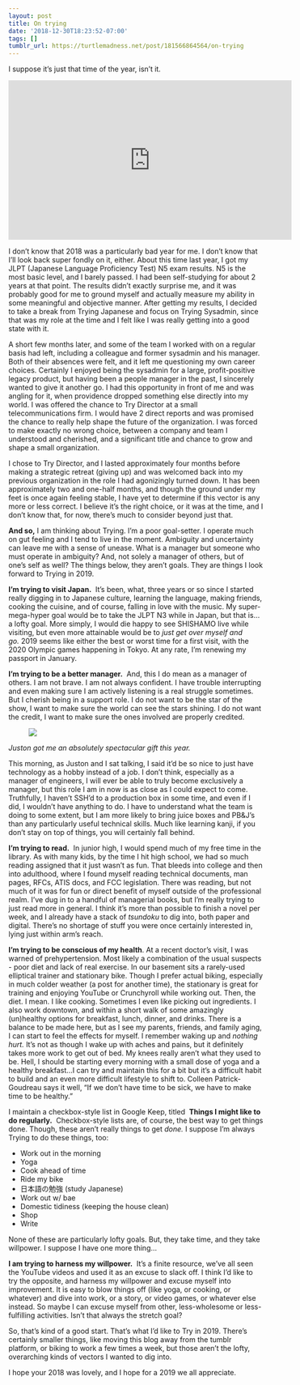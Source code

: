 ```yaml
---
layout: post
title: On trying
date: '2018-12-30T18:23:52-07:00'
tags: []
tumblr_url: https://turtlemadness.net/post/181566864564/on-trying
---
```

I suppose it’s just that time of the year, isn’t it.

<iframe width="560" height="315" src="https://www.youtube.com/embed/hHW1oY26kxQ" frameborder="0" allow="accelerometer; autoplay; encrypted-media; gyroscope; picture-in-picture" allowfullscreen></iframe>

I don’t know that 2018 was a particularly bad year for me. I don’t know that I’ll look back super fondly on it, either. About this time last year, I got my JLPT (Japanese Language Proficiency Test) N5 exam results. N5 is the most basic level, and I barely passed. I had been self-studying for about 2 years at that point. The results didn’t exactly surprise me, and it was probably good for me to ground myself and actually measure my ability in some meaningful and objective manner. After getting my results, I decided to take a break from Trying Japanese and focus on Trying Sysadmin, since that was my role at the time and I felt like I was really getting into a good state with it.

A short few months later, and some of the team I worked with on a regular basis had left, including a colleague and former sysadmin and his manager. Both of their absences were felt, and it left me questioning my own career choices. Certainly I enjoyed being the sysadmin for a large, profit-positive legacy product, but having been a people manager in the past, I sincerely wanted to give it another go. I had this opportunity in front of me and was angling for it, when providence dropped something else directly into my world. I was offered the chance to Try Director at a small telecommunications firm. I would have 2 direct reports and was promised the chance to really help shape the future of the organization. I was forced to make exactly no wrong choice, between a company and team I understood and cherished, and a significant title and chance to grow and shape a small organization.

I chose to Try Director, and I lasted approximately four months before making a strategic retreat (giving up) and was welcomed back into my previous organization in the role I had agonizingly turned down. It has been approximately two and one-half months, and though the ground under my feet is once again feeling stable, I have yet to determine if this vector is any more or less correct. I believe it’s the right choice, or it was at the time, and I don’t know that, for now, there’s much to consider beyond just that.

**And so,** I am thinking about Trying. I’m a poor goal-setter. I operate much on gut feeling and I tend to live in the moment. Ambiguity and uncertainty can leave me with a sense of unease. What is a manager but someone who must operate in ambiguity? And, not solely a manager of others, but of one’s self as well? The things below, they aren’t goals. They are things I look forward to Trying in 2019.

**I’m trying to visit Japan.** &nbsp;It’s been, what, three years or so since I started really digging in to Japanese culture, learning the language, making friends, cooking the cuisine, and of course, falling in love with the music. My super-mega-hyper goal would be to take the JLPT N3 while in Japan, but that is…a lofty goal. More simply, I would die happy to see SHISHAMO live while visiting, but even more attainable would be to _just get over myself and go._&nbsp;2019 seems like either the best or worst time for a first visit, with the 2020 Olympic games happening in Tokyo. At any rate, I’m renewing my passport in January.

**I’m trying to be a better manager.** &nbsp;And, this I do mean as a manager of others. I am not brave. I am not always confident. I have trouble interrupting and even making sure I am actively listening is a real struggle sometimes. But I cherish being in a support role. I do not want to be the star of the show, I want to make sure the world can see the stars shining. I do not want the credit, I want to make sure the ones involved are properly credited.

<figure data-orig-width="3036" data-orig-height="4048" class="tmblr-full"><img src="https://66.media.tumblr.com/b5a1fed49a3ff46ffa5b02f0326bbc8d/tumblr_inline_pkktiy8qua1rkjoge_540.jpg" data-orig-width="3036" data-orig-height="4048"></figure>

_Juston got me an absolutely spectacular gift this year._

This morning, as Juston and I sat talking, I said it’d be so nice to just have technology as a hobby instead of a job. I don’t think, especially as a manager of engineers, I will ever be able to truly become exclusively a manager, but this role I am in now is as close as I could expect to come. Truthfully, I haven’t SSH’d to a production box in some time, and even if I did, I wouldn’t have anything to do. I have to understand what the team is doing to some extent, but I am more likely to bring juice boxes and PB&J’s than any particularly useful technical skills. Much like learning kanji, if you don’t stay on top of things, you will certainly fall behind.

**I’m trying to read.** &nbsp;In junior high, I would spend much of my free time in the library. As with many kids, by the time I hit high school, we had so much reading assigned that it just wasn’t as fun. That bleeds into college and then into adulthood, where I found myself reading technical documents, man pages, RFCs, ATIS docs, and FCC legislation. There was reading, but not much of it was for fun or direct benefit of myself outside of the professional realm. I’ve dug in to a handful of managerial books, but I’m really trying to just read more in general. I think it’s more than possible to finish a novel per week, and I already have a stack of _tsundoku_&nbsp;to dig into, both paper and digital. There’s no shortage of stuff you were once certainly interested in, lying just within arm’s reach.

**I’m trying to be conscious of my health**. At a recent doctor’s visit, I was warned of prehypertension. Most likely a combination of the usual suspects - poor diet and lack of real exercise. In our basement sits a rarely-used elliptical trainer and stationary bike. Though I prefer actual biking, especially in much colder weather (a post for another time), the stationary is great for training and enjoying YouTube or Crunchyroll while working out. Then, the diet. I mean. I like cooking. Sometimes I even like picking out ingredients. I also work downtown, and within a short walk of some amazingly (un)healthy options for breakfast, lunch, dinner, and drinks. There is a balance to be made here, but as I see my parents, friends, and family aging, I can start to feel the effects for myself. I remember waking up and _nothing hurt._ It’s not as though I wake up with aches and pains, but it definitely takes more work to get out of bed. My knees really aren’t what they used to be. Hell, I should be starting every morning with a small dose of yoga and a healthy breakfast…I can try and maintain this for a bit but it’s a difficult habit to build and an even more difficult lifestyle to shift to. Colleen Patrick-Goudreau says it well,&nbsp;“If we don’t have time to be sick, we have to make time to be healthy.”

I maintain a checkbox-style list in Google Keep, titled&nbsp; **Things I might like to do regularly.** &nbsp;Checkbox-style lists are, of course, the best way to get things done. Though, these aren’t really things to get _done._&nbsp;I suppose I’m always Trying to do these things, too:

- Work out in the morning  
- Yoga
- Cook ahead of time
- Ride my bike
- 日本語の勉強 (study Japanese)  
- Work out w/ bae
- Domestic tidiness (keeping the house clean)
- Shop
- Write

None of these are particularly lofty goals. But, they take time, and they take willpower. I suppose I have one more thing…

**I am trying to harness my willpower.** &nbsp;It’s a finite resource, we’ve all seen the YouTube videos and used it as an excuse to slack off. I think I’d like to try the opposite, and harness my willpower and excuse myself into improvement. It is easy to blow things off (like yoga, or cooking, or whatever) and dive into work, or a story, or video games, or whatever else instead. So maybe I can excuse myself from other, less-wholesome or less-fulfilling activities. Isn’t that always the stretch goal?

So, that’s kind of a good start. That’s what I’d like to Try in 2019. There’s certainly smaller things, like moving this blog away from the tumblr platform, or biking to work a few times a week, but those aren’t the lofty, overarching kinds of vectors I wanted to dig into.

I hope your 2018 was lovely, and I hope for a 2019 we all appreciate.

